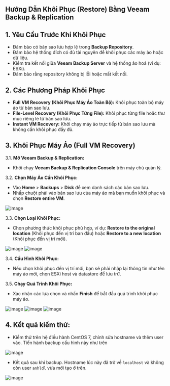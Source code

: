 ## Hướng Dẫn Khôi Phục (Restore) Bằng Veeam Backup & Replication

## 1. Yêu Cầu Trước Khi Khôi Phục
- Đảm bảo có bản sao lưu hợp lệ trong **Backup Repository**.
- Đảm bảo hệ thống đích có đủ tài nguyên để khôi phục các máy ảo hoặc dữ liệu.
- Kiểm tra kết nối giữa **Veeam Backup Server** và hệ thống ảo hoá (ví dụ: ESXi).
- Đảm bảo rằng repository không bị lỗi hoặc mất kết nối.

## 2. Các Phương Pháp Khôi Phục
- **Full VM Recovery (Khôi Phục Máy Ảo Toàn Bộ):** Khôi phục toàn bộ máy ảo từ bản sao lưu.
- **File-Level Recovery (Khôi Phục Từng File):** Khôi phục từng file hoặc thư mục riêng lẻ từ bản sao lưu.
- **Instant VM Recovery:** Khởi chạy máy ảo trực tiếp từ bản sao lưu mà không cần khôi phục đầy đủ.

## 3. Khôi Phục Máy Ảo (Full VM Recovery)
3.1. **Mở Veeam Backup & Replication:**
   - Khởi chạy **Veeam Backup & Replication Console** trên máy chủ quản lý.

3.2. **Chọn Máy Ảo Cần Khôi Phục:**
   - Vào **Home** > **Backups** > **Disk** để xem danh sách các bản sao lưu.
   - Nhấp chuột phải vào bản sao lưu của máy ảo mà bạn muốn khôi phục và chọn **Restore entire VM**.

![image](https://github.com/user-attachments/assets/cc5a073f-0722-42ec-9780-57bc748171f4)

3.3. **Chọn Loại Khôi Phục:**
   - Chọn phương thức khôi phục phù hợp, ví dụ: **Restore to the original location** (Khôi phục đến vị trí ban đầu) hoặc **Restore to a new location** (Khôi phục đến vị trí mới).
     
![image](https://github.com/user-attachments/assets/01b3eac9-04de-41c9-b776-784cbbb17662)
![image](https://github.com/user-attachments/assets/69f43d67-d785-4006-a20f-8f1503bf1fcb)

3.4. **Cấu Hình Khôi Phục:**
   - Nếu chọn khôi phục đến vị trí mới, bạn sẽ phải nhập lại thông tin như tên máy ảo mới, chọn ESXi host và datastore để lưu trữ.

3.5. **Chạy Quá Trình Khôi Phục:**
   - Xác nhận các lựa chọn và nhấn **Finish** để bắt đầu quá trình khôi phục máy ảo.
     
![image](https://github.com/user-attachments/assets/f2c0e323-cc65-433a-8f36-7db1e1837bfe)
![image](https://github.com/user-attachments/assets/fe8a614a-d3ce-4062-9e02-7366049197c0)
![image](https://github.com/user-attachments/assets/2a94c2de-6c33-4bad-929b-1b131618dc43)

## 4. Kết quả kiểm thử:
- Kiểm thử trên hệ điều hành CentOS 7, chỉnh sửa hostname và thêm user vào. Tiến hành backup cấu hình này như trên

![image](https://github.com/user-attachments/assets/7c98a944-468c-4937-bc42-d7f7c1cc5853)

- Kết quả sau khi backup. Hostname lúc này đã trở về `localhost` và không còn user `anhldl` vừa mới tạo ở trên.

![image](https://github.com/user-attachments/assets/87298bd0-3854-41b5-b9a5-efad6df6df2a)
